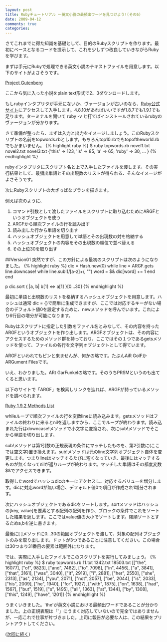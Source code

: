 ```yaml
---
layout: post
title: Rubyチュートリアル ～英文小説の最頻出ワードを見つけよう!(その6)
date: 2009-04-12
comments: true
categories:
---
```



さてこれまでに得た知識を基礎として、目的のRubyスクリプトを作ります。最初にベースとなるコードを提示して、これを少しずつ改良していきながらRubyを学びます。

まずは手元にRubyで処理できる英文小説のテキストファイルを用意します。以下のサイトがよさそうです。

[Project Gutenberg](http://www.gutenberg.org/wiki/Main_Page)

ここから気に入った小説をplain text形式で2、3ダウンロードします。

もしrubyインタプリタが手元にないか、ヴァージョンが古いのなら、[Ruby公式サイト](http://www.ruby-lang.org/ja/)にアクセスして入手します。4.8.10があればいいですが1.8.7でも1.9.1でも足ります。ターミナルを開いて ruby -v と打てばインストールされているrubyのヴァージョンが分かります。

さて準備が整ったら、まずは入力と出力をイメージしましょう。このRubyスクリプトの名前をtopwords.rbとします。もちろんtop10.rbでもtopoftheworld.rbでもかまいません。
{% highlight ruby %}
 $ ruby topwords.rb novel1.txt novel2.txt novel3.txt
 {'this' => 123, 'is' => 85, 'a' => 65, 'ruby' => 30, ... }
{% endhighlight %}

rubyインタプリタにスクリプト名と上で入手したファイルを渡します。その実行結果として、最頻出単語とその出現数のリストが得られる、そんなイメージがよさそうです。

次にRubyスクリプトの大ざっぱなプランを描きます。

例えば次のように、

1. コマンド引数として渡したファイルをスクリプトに取り込むためにARGFというオブジェクトを使う
1. ARGFから順次ファイルの行を読み出す
1. 読み出した行から単語を切り出す
1. ハッシュオブジェクトを用意して単語とその出現数の対を格納する
1. ハッシュオブジェクトの内容をその出現数の順位で並べ替える
1. その上位30を取り出す

##Version01
突然ですが、この方針による最初のスクリプトは次のようになりました。
{% highlight ruby %}
 dic = Hash.new(0)
 while line = ARGF.gets
   line.downcase!
   while line.sub!(/[a-z]+/, "")
     word = $&
     dic[word] += 1
   end
 end
 
 p dic.sort { |a, b| b[1] <=> a[1] }[0...30]
{% endhighlight %}

最初に単語と出現数のリストを格納するハッシュオブジェクトを用意します。ハッシュは通常 dic = {}で簡単に生成できますが、ここでは対応するキーがない場合のデフォルト値0を設定するために、newメソッドを呼んでいます。これにより6行目の増分が可能になります。

Rubyはスクリプトに指定した引数をファイル名とみなして、その内容を持ったARGFというオブジェクトを作り出します。ARGFオブジェクトは、その内容にアクセスするためのメソッド群を持っており、ここではその１つであるgetsメソッドを使って、ファイルの各行を文字列オブジェクトとして得ています。

ARGFといわれてもピンと来ませんが、何かの略です。たぶんAiR GolFかARGument Filesです。

いえ、わかりました。ARt GarFunkelの略です。そのうちPRSMというのも出てくると思います。

以下のサイトで「ARGF」を検索しリンクを辿れば、ARGFが持っているメソッドを調べられます。

[Ruby 1.9.2 Methods List](http://rbref.heroku.com/)

whileループで順次ファイルの行を変数lineに読み込みます。getsメソッドはファイルの終わりに来るとnilを返しますから、ここでループが終わります。読み込まれた行はdowncase!メソッドで小文字に変換され、次にsub!メソッドでそこから単語を切り出します。

sub!メソッドは第1引数の正規表現の条件にマッチしたものを、第2引数に(ここでは空文字)置き換えます。sub!メソッドは元のline文字列オブジェクト自体を変更します。つまりlineはマッチするたびに短くなっていき、最後にはマッチするものが無くなってnilが返りループが終わります。マッチした単語はその都度変数$&でアクセスできます。

取得したwordでハッシュdicのキーにアクセスし、対応するバリューを増分します。dicに対応wordが無い場合、デフォルト値0で項目が作成され1増分されます。

次にハッシュオブジェクトであるdicをソートします。sortメソッドはハッシュの\[key, value\]を要素とする配列の配列を作り、ブロックの条件でこれをソートした結果を返します。ここではvalue値の大小でソートします。降順ソートとするためa,bを逆に書きます。

最後に\[ \]メソッドに0...30の範囲オブジェクトを渡して、対象の配列オブジェクトのみを取り出します。ドットが3つであることに注意してください。この場合は30つまり31番目の要素は範囲外になります。

では、実際に入手したファイルでこのスクリプトを実行してみましょう。
{% highlight ruby %}
 $ ruby topwords.rb 11.txt 1342.txt 18503.txt 
 [["the", 16077], ["of", 9823], ["and", 7482], ["to", 7098], ["in", 4456], ["a", 3841], ["that", 3161], ["was", 3040], ["it", 2919], ["i", 2881], ["her", 2550], ["she", 2313], ["as", 2134], ["you", 2071], ["not", 2057], ["be", 2044], ["is", 2033], ["his", 2009], ["he", 1940], ["for", 1927], ["with", 1875], ["on", 1638], ["had", 1567], ["but", 1519], ["s", 1495], ["all", 1363], ["at", 1344], ["by", 1308], ["this", 1249], ["have", 1201]]
{% endhighlight %}

うまくいきました。'the'が英文小説における最頻出ワードであることが分かりました。上の正規表現は「'」にうまく対応していないので完全ではありませんが、一応これで仕事が片づきました。上司に報告が必要な人は、この結果をプリントアウトしてください。

([次回に続く](/2009/04/13/Ruby-7/))

